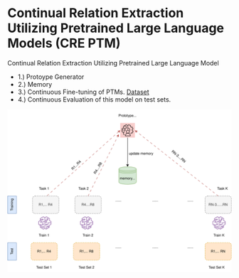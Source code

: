 # Continual Relation Extraction Utilizing Pretrained Large Language Models (CRE PTM)
Continual Relation Extraction Utilizing Pretrained Large Language Model
* 1.) Protoype Generator
* 2.) Memory
* 3.) Continuous Fine-tuning of PTMs. [Dataset](https://drive.google.com/drive/folders/1At7oMdFALUa8he82KGUXhdNZdqQNKBJn?usp=sharing)
* 4.) Continuous Evaluation of this model on test sets.


![](https://github.com/sefeoglu/CRE_PTM/blob/master/doc/CRE_PTM.svg)
